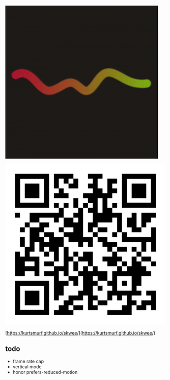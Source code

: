 ![a video of the project in action](./demo.gif)

![qr-encoded url of the live project](./qr-code.svg)

[https://kurtsmurf.github.io/skwee/](https://kurtsmurf.github.io/skwee/)

## todo

- frame rate cap
- vertical mode
- honor prefers-reduced-motion
